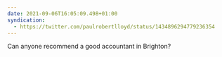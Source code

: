 ```yaml
---
date: 2021-09-06T16:05:09.498+01:00
syndication:
  - https://twitter.com/paulrobertlloyd/status/1434896294779236354
---
```


Can anyone recommend a good accountant in Brighton?

